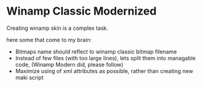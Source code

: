 Winamp Classic Modernized
=========================

Creating winamp skin is a complex task.

here some that come to my brain:
* Bitmaps name should reflect to winamp classic bitmap filename
* Instead of few files (with too large lines), lets split them into managable code,
  (Winamp Modern did, please follow)
* Maximize using of xml attributes as possible, rather than creating new maki script
